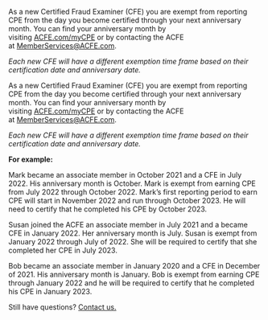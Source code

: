 As a new Certified Fraud Examiner (CFE) you are exempt from reporting CPE from the day you become certified through your next anniversary month. You can find your anniversary month by visiting [ACFE.com/myCPE](https://www.acfe.com/cfe-credential/continuing-professional-education-cpe-requirements/~/link.aspx?_id=9A14CFACCA7D44FD815D8DFBCE05CA0C&_z=z) or by contacting the ACFE at [MemberServices@ACFE.com](mailto:memberservices@acfe.com?subject=CPE%20Compliance%20Question).   
  
_Each new CFE will have a different exemption time frame based on their certification date and anniversary date._

As a new Certified Fraud Examiner (CFE) you are exempt from reporting CPE from the day you become certified through your next anniversary month. You can find your anniversary month by visiting [ACFE.com/myCPE](https://www.acfe.com/cfe-credential/continuing-professional-education-cpe-requirements/~/link.aspx?_id=9A14CFACCA7D44FD815D8DFBCE05CA0C&_z=z) or by contacting the ACFE at [MemberServices@ACFE.com](mailto:memberservices@acfe.com?subject=CPE%20Compliance%20Question).   
  
_Each new CFE will have a different exemption time frame based on their certification date and anniversary date._  
  

**For example:**

Mark became an associate member in October 2021 and a CFE in July 2022. His anniversary month is October. Mark is exempt from earning CPE from July 2022 through October 2022. Mark’s first reporting period to earn CPE will start in November 2022 and run through October 2023. He will need to certify that he completed his CPE by October 2023.

Susan joined the ACFE an associate member in July 2021 and a became CFE in January 2022. Her anniversary month is July. Susan is exempt from January 2022 through July of 2022. She will be required to certify that she completed her CPE in July 2023.

Bob became an associate member in January 2020 and a CFE in December of 2021. His anniversary month is January. Bob is exempt from earning CPE through January 2022 and he will be required to certify that he completed his CPE in January 2023.

Still have questions? [Contact us.](https://www.acfe.com/cfe-credential/continuing-professional-education-cpe-requirements/~/link.aspx?_id=C45AC53F2F5645DFB855ED5A7006BA05&_z=z)